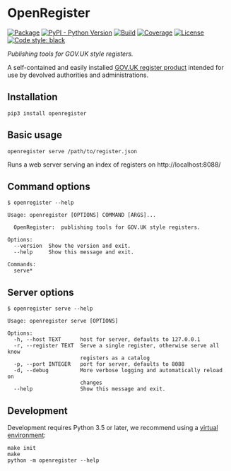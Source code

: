# OpenRegister

[![Package](https://img.shields.io/pypi/v/openregister.svg)](https://pypi.python.org/pypi/openregister/)
[![PyPI - Python Version](https://img.shields.io/pypi/pyversions/openregister.svg)](https://pypi.python.org/pypi/openregister/)
[![Build](https://travis-ci.org/psd/openregister.svg?branch=master)](https://travis-ci.org/psd/openregister)
[![Coverage](https://coveralls.io/repos/github/psd/openregister/badge.svg?branch=master)](https://coveralls.io/github/psd/openregister?branch=master)
[![License](https://img.shields.io/github/license/mashape/apistatus.svg)](https://github.com/psd/openregister/blob/master/LICENSE)
[![Code style: black](https://img.shields.io/badge/code%20style-black-000000.svg)](https://black.readthedocs.io/en/stable/)


*Publishing tools for GOV.UK style registers.*

A self-contained and easily installed [GOV.UK register product](https://www.gov.uk/government/publications/registers/registers) intended for use by devolved authorities and administrations.

## Installation

    pip3 install openregister

## Basic usage

    openregister serve /path/to/register.json

Runs a web server serving an index of registers on http://localhost:8088/

## Command options

    $ openregister --help

    Usage: openregister [OPTIONS] COMMAND [ARGS]...

      OpenRegister:  publishing tools for GOV.UK style registers.

    Options:
      --version  Show the version and exit.
      --help     Show this message and exit.

    Commands:
      serve*

## Server options

    $ openregister serve --help

    Usage: openregister serve [OPTIONS]

    Options:
      -h, --host TEXT      host for server, defaults to 127.0.0.1
      -r, --register TEXT  Serve a single register, otherwise serve all know
                           registers as a catalog
      -p, --port INTEGER   port for server, defaults to 8088
      -d, --debug          More verbose logging and automatically reload on
                           changes
      --help               Show this message and exit.

## Development

Development requires Python 3.5 or later, we recommend using a [virtual environment](https://docs.python.org/3/library/venv.html):

    make init
    make
    python -m openregister --help
